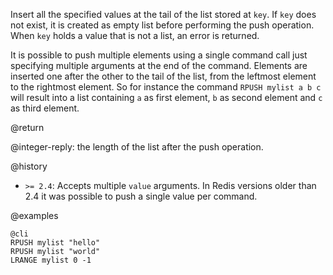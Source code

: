 Insert all the specified values at the tail of the list stored at `key`. If
`key` does not exist, it is created as empty list before performing the push
operation. When `key` holds a value that is not a list, an error is returned.

It is possible to push multiple elements using a single command call just
specifying multiple arguments at the end of the command. Elements are inserted
one after the other to the tail of the list, from the leftmost element to the
rightmost element. So for instance the command `RPUSH mylist a b c` will result
into a list containing `a` as first element, `b` as second element and `c` as
third element.

@return

@integer-reply: the length of the list after the push operation.

@history

* `>= 2.4`: Accepts multiple `value` arguments. In Redis versions older than 2.4
  it was possible to push a single value per command.

@examples

    @cli
    RPUSH mylist "hello"
    RPUSH mylist "world"
    LRANGE mylist 0 -1

